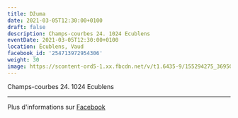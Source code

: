 ```yaml
---
title: Džuma
date: 2021-03-05T12:30:00+0100
draft: false
description: Champs-courbes 24. 1024 Ecublens
eventDate: 2021-03-05T12:30:00+0100
location: Écublens, Vaud
facebook_id: '254713972954306'
weight: 30
image: https://scontent-ord5-1.xx.fbcdn.net/v/t1.6435-9/155294275_3695079563921169_4909597834044538694_n.jpg?_nc_cat=101&ccb=1-7&_nc_sid=9e60e4&_nc_ohc=7ycM5xfZOb4Q7kNvwHCm1XA&_nc_oc=AdkLqeMwbRMbqRGe8_wsaUkiIFm8T9MfK9pEp6yMmyGln4YqpVnKqZKbz8l27wcG2hI&_nc_zt=23&_nc_ht=scontent-ord5-1.xx&edm=ABTKTjYEAAAA&_nc_gid=hN8ZkZfEBs-gzYJcMmv8Sw&oh=00_AfTW739fn8bVEJM45OWKBJClEF7DPNXMuboyWkpsH5V1kQ&oe=689944DB
---
```


Champs-courbes 24. 1024 Ecublens

---

Plus d'informations sur [Facebook](https://facebook.com/events/254713972954306)